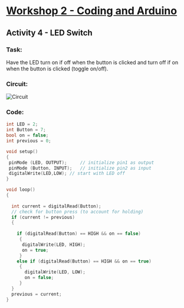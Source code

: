 # [Workshop 2 - Coding and Arduino](https://bmesbuildteamucla.github.io/workshops/workshop-2--coding-and-arduino)

## Activity 4 - LED Switch

### Task:
Have the LED turn on if off when the button is clicked and turn off if on when the button is clicked (toggle on/off).

### Circuit:
![Circuit](https://bmesbuildteamucla.github.io/workshops/workshop-2--coding-and-arduino/activity-4--LED-switch/circuit.png)

### Code:
```c++
int LED = 2; 
int Button = 7; 
bool on = false;
int previous = 0;

void setup() 
{  
 pinMode (LED, OUTPUT); 	// initialize pin1 as output
 pinMode (Button, INPUT); 	// initialize pin2 as input
 digitalWrite(LED,LOW);	// start with LED off
}

void loop() 
{
  
  int current = digitalRead(Button);
  // check for button press (to account for holding)
  if (current != previous)				
  {
  	
    if (digitalRead(Button) == HIGH && on == false)
  	 {
  	  digitalWrite(LED, HIGH);
  	  on = true;
 	 }
 	else if (digitalRead(Button) == HIGH && on == true) 
 	 {
 	   digitalWrite(LED, LOW);
 	   on = false;
 	 }
  }
  previous = current;
}
```
